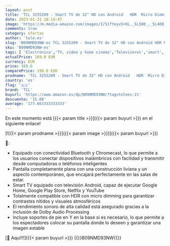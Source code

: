 ```yaml
---
layout: post
title: 'TCL 32S5209 - Smart TV de 32" HD con Android   HDR  Micro Dimming  Dolby Audio  Google Assistant  Chromecast  Google Home  Slim Design'
date: 2023-01-21 10:14:47
image: 'https://m.media-amazon.com/images/I/51fYeyvS+KL._SL500_._SL400_.jpg'
comments: true
category: ofertas
author: 'tole.es'
slug: 'B09NMD93NW-es TCL 32S5209 - Smart TV de 32" HD con Android HDR Micro...'
sku: 'B09NMD93NW-es'
tags: [ 'Electrónica','TV, vídeo y home cinema','Televisores','smart','tcl','tv','🇪🇸', ]
actualPrice: 169.0 EUR
currency: EUR
price: 169.0
comparePrice: 199.0 EUR
prodname: 'TCL 32S5209 - Smart TV de 32" HD con Android   HDR  Micro Dimming  Dolby Audio  Google Assistant  Chromecast  Google Home  Slim Design'
country: 'es'
flag: '🇪🇸'
brand: 'TCL'
buyurl: 'https://www.amazon.es/dp/B09NMD93NW/?tag=tolees-21'
descuento: '15.08'
average: '177.663333333333'
---
```


En este momento está [{{< param title >}}]({{< param buyurl >}}) en el siguiente enlace!

[![{{< param prodname >}}]({{< param image >}})]({{< param buyurl >}})

🔎:

- Equipado con conectividad Bluetooth y Chromecast, lo que permite a los usuarios conectar dispositivos inalámbricos con facilidad y transmitir desde computadoras o teléfonos inteligentes
- Pantalla completamente plana con una construcción liviana y un aspecto contemporáneo, que encajará perfectamente en las salas de estar.
- Smart TV equipado con televisión Android, capaz de ejecutar Google Home, Google Play Store, Netflix y YouTube
- Totalmente compatible con HDR con micro dimming para garantizar contrastes nítidos y visuales atmosféricos
- El rendimiento sonoro de alta calidad está asegurado gracias a la inclusión de Dolby Audio Processing
- Incluye soportes de pie en Y en la base si es necesario, lo que permite a los espectadores colocar su pantalla donde lo deseen y garantizar una imagen estable

[🛒 Aquí!!!]({{< param buyurl >}})
{{<world>}}B09NMD93NW{{</world>}}
